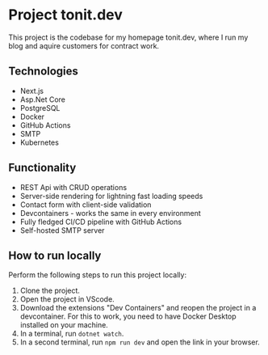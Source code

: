 # Project tonit.dev

This project is the codebase for my homepage tonit.dev, where I run my blog and aquire customers for contract work.

## Technologies

- Next.js
- Asp.Net Core
- PostgreSQL
- Docker
- GitHub Actions
- SMTP
- Kubernetes

## Functionality

- REST Api with CRUD operations
- Server-side rendering for lightning fast loading speeds
- Contact form with client-side validation
- Devcontainers - works the same in every environment
- Fully fledged CI/CD pipeline with GitHub Actions
- Self-hosted SMTP server

## How to run locally

Perform the following steps to run this project locally:

1. Clone the project.
2. Open the project in VScode.
3. Download the extensions "Dev Containers" and reopen the project in a devcontainer. For this to work, you need to have Docker Desktop installed on your machine.
4. In a terminal, run `dotnet watch`.
5. In a second terminal, run `npm run dev` and open the link in your browser.
